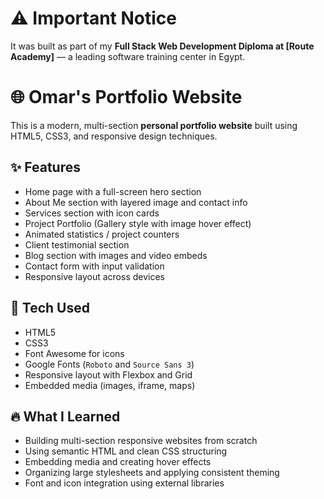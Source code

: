 # **⚠️ Important Notice**
It was built as part of my **Full Stack Web Development Diploma at [Route Academy]** — a leading software training center in Egypt.

# 🌐 Omar's Portfolio Website

This is a modern, multi-section **personal portfolio website** built using HTML5, CSS3, and responsive design techniques.

## ✨ Features

- Home page with a full-screen hero section
- About Me section with layered image and contact info
- Services section with icon cards
- Project Portfolio (Gallery style with image hover effect)
- Animated statistics / project counters
- Client testimonial section
- Blog section with images and video embeds
- Contact form with input validation
- Responsive layout across devices

## 💼 Tech Used

- HTML5
- CSS3
- Font Awesome for icons
- Google Fonts (`Roboto` and `Source Sans 3`)
- Responsive layout with Flexbox and Grid
- Embedded media (images, iframe, maps)

## 🔥 What I Learned

- Building multi-section responsive websites from scratch
- Using semantic HTML and clean CSS structuring
- Embedding media and creating hover effects
- Organizing large stylesheets and applying consistent theming
- Font and icon integration using external libraries

